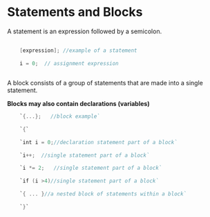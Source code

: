 # Statements and Blocks

A statement is an expression followed by a semicolon.
```c
    
    [expression]; //example of a statement
    
    i = 0;  // assignment expression
    
```

A block consists of a group of statements that are made into a single statement.

**Blocks may also contain declarations (variables)**

```c
    `{...};   //block example`
    
    `{`
    
    `int i = 0;//declaration statement part of a block`
    
    `i++;  //single statement part of a block`
    
    `i *= 2;   //single statement part of a block`
    
    `if (i >4)//single statement part of a block`
    
    `{ ... }//a nested block of statements within a block`
    
    `}`
    
```
